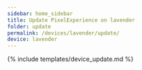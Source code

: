 ```yaml
---
sidebar: home_sidebar
title: Update PixelExperience on lavender
folder: update
permalink: /devices/lavender/update/
device: lavender
---
```

{% include templates/device_update.md %}
